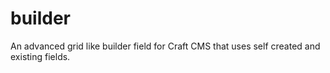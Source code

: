 # builder
An advanced  grid like builder field for Craft CMS that uses self created and existing fields.
